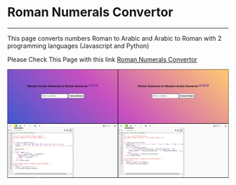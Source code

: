 # Roman Numerals Convertor
<hr>

This page converts numbers Roman to Arabic and Arabic to Roman with 2 programming languages (Javascript and Python)

Please Check This Page with this link <a href="https://farukci.github.io/roman-numerals-converter/">Roman Numerals Convertor</a>

<img src="./images/roman_numerals_convertor.png" width="640" heigth="360">